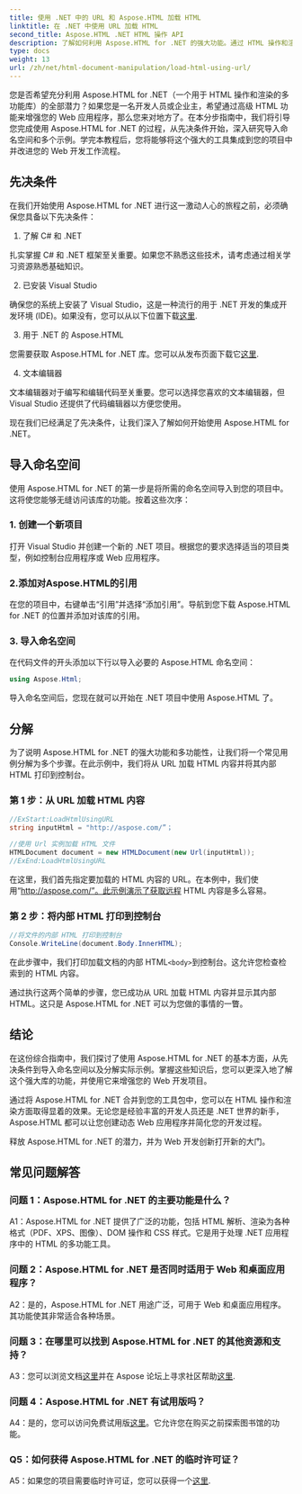 ```yaml
---
title: 使用 .NET 中的 URL 和 Aspose.HTML 加载 HTML
linktitle: 在 .NET 中使用 URL 加载 HTML
second_title: Aspose.HTML .NET HTML 操作 API
description: 了解如何利用 Aspose.HTML for .NET 的强大功能。通过 HTML 操作和渲染来促进您的 Web 开发。
type: docs
weight: 13
url: /zh/net/html-document-manipulation/load-html-using-url/
---
```


您是否希望充分利用 Aspose.HTML for .NET（一个用于 HTML 操作和渲染的多功能库）的全部潜力？如果您是一名开发人员或企业主，希望通过高级 HTML 功能来增强您的 Web 应用程序，那么您来对地方了。在本分步指南中，我们将引导您完成使用 Aspose.HTML for .NET 的过程，从先决条件开始，深入研究导入命名空间和多个示例。学完本教程后，您将能够将这个强大的工具集成到您的项目中并改进您的 Web 开发工作流程。

## 先决条件

在我们开始使用 Aspose.HTML for .NET 进行这一激动人心的旅程之前，必须确保您具备以下先决条件：

1. 了解 C# 和 .NET

扎实掌握 C# 和 .NET 框架至关重要。如果您不熟悉这些技术，请考虑通过相关学习资源熟悉基础知识。

2. 已安装 Visual Studio

确保您的系统上安装了 Visual Studio，这是一种流行的用于 .NET 开发的集成开发环境 (IDE)。如果没有，您可以从以下位置下载[这里](https://visualstudio.microsoft.com/).

3. 用于 .NET 的 Aspose.HTML

您需要获取 Aspose.HTML for .NET 库。您可以从发布页面下载它[这里](https://releases.aspose.com/html/net/).

4. 文本编辑器

文本编辑器对于编写和编辑代码至关重要。您可以选择您喜欢的文本编辑器，但 Visual Studio 还提供了代码编辑器以方便您使用。

现在我们已经满足了先决条件，让我们深入了解如何开始使用 Aspose.HTML for .NET。

## 导入命名空间

使用 Aspose.HTML for .NET 的第一步是将所需的命名空间导入到您的项目中。这将使您能够无缝访问该库的功能。按着这些次序：

### 1. 创建一个新项目

打开 Visual Studio 并创建一个新的 .NET 项目。根据您的要求选择适当的项目类型，例如控制台应用程序或 Web 应用程序。

### 2.添加对Aspose.HTML的引用

在您的项目中，右键单击“引用”并选择“添加引用”。导航到您下载 Aspose.HTML for .NET 的位置并添加对该库的引用。

### 3. 导入命名空间

在代码文件的开头添加以下行以导入必要的 Aspose.HTML 命名空间：

```csharp
using Aspose.Html;
```

导入命名空间后，您现在就可以开始在 .NET 项目中使用 Aspose.HTML 了。

## 分解

为了说明 Aspose.HTML for .NET 的强大功能和多功能性，让我们将一个常见用例分解为多个步骤。在此示例中，我们将从 URL 加载 HTML 内容并将其内部 HTML 打印到控制台。

### 第 1 步：从 URL 加载 HTML 内容

```csharp
//ExStart:LoadHtmlUsingURL
string inputHtml = "http://aspose.com/”；

//使用 Url 实例加载 HTML 文件
HTMLDocument document = new HTMLDocument(new Url(inputHtml));
//ExEnd:LoadHtmlUsingURL
```

在这里，我们首先指定要加载的 HTML 内容的 URL。在本例中，我们使用“http://aspose.com/”。此示例演示了获取远程 HTML 内容是多么容易。

### 第 2 步：将内部 HTML 打印到控制台

```csharp
//将文件的内部 HTML 打印到控制台
Console.WriteLine(document.Body.InnerHTML);
```

在此步骤中，我们打印加载文档的内部 HTML`<body>`到控制台。这允许您检查检索到的 HTML 内容。

通过执行这两个简单的步骤，您已成功从 URL 加载 HTML 内容并显示其内部 HTML。这只是 Aspose.HTML for .NET 可以为您做的事情的一瞥。

## 结论

在这份综合指南中，我们探讨了使用 Aspose.HTML for .NET 的基本方面，从先决条件到导入命名空间以及分解实际示例。掌握这些知识后，您可以更深入地了解这个强大库的功能，并使用它来增强您的 Web 开发项目。

通过将 Aspose.HTML for .NET 合并到您的工具包中，您可以在 HTML 操作和渲染方面取得显着的效果。无论您是经验丰富的开发人员还是 .NET 世界的新手，Aspose.HTML 都可以让您创建动态 Web 应用程序并简化您的开发过程。

释放 Aspose.HTML for .NET 的潜力，并为 Web 开发创新打开新的大门。

## 常见问题解答

### 问题 1：Aspose.HTML for .NET 的主要功能是什么？
   
A1：Aspose.HTML for .NET 提供了广泛的功能，包括 HTML 解析、渲染为各种格式（PDF、XPS、图像）、DOM 操作和 CSS 样式。它是用于处理 .NET 应用程序中的 HTML 的多功能工具。

### 问题 2：Aspose.HTML for .NET 是否同时适用于 Web 和桌面应用程序？
   
A2：是的，Aspose.HTML for .NET 用途广泛，可用于 Web 和桌面应用程序。其功能使其非常适合各种场景。

### 问题 3：在哪里可以找到 Aspose.HTML for .NET 的其他资源和支持？
   
 A3：您可以浏览文档[这里](https://reference.aspose.com/html/net/)并在 Aspose 论坛上寻求社区帮助[这里](https://forum.aspose.com/).

### 问题 4：Aspose.HTML for .NET 有试用版吗？
   
 A4：是的，您可以访问免费试用版[这里](https://releases.aspose.com/)。它允许您在购买之前探索图书馆的功能。

### Q5：如何获得 Aspose.HTML for .NET 的临时许可证？
   
A5：如果您的项目需要临时许可证，您可以获得一个[这里](https://purchase.aspose.com/temporary-license/).